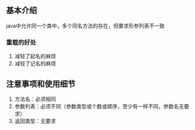 ## 基本介绍

java中允许同一个类中，多个同名方法的存在，但要求形参列表不一致

### 重载的好处

1. 减轻了起名的麻烦
2. 减轻了记名的麻烦

## 注意事项和使用细节

1. 方法名：必须相同
2. 参数列表：必须不同（参数类型或个数或顺序，至少有一样不同，参数名无要求）
3. 返回类型：无要求

